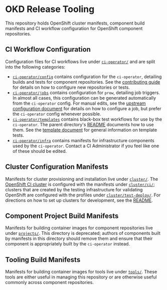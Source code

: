 # OKD Release Tooling

This repository holds OpenShift cluster manifests, component build manifests and
CI workflow configuration for OpenShift component repositories.

## CI Workflow Configuration

Configuration files for CI workflows live under [`ci-operator/`](./ci-operator/)
and are split into the following categories:

 - [`ci-operator/config`](./ci-operator/config/) contains configuration for the
   `ci-operator`, detailing builds and tests for component repositories. See the
   [contributing guide](./ci-operator/README.md) for details on how to configure
   new repositories or tests.
 - [`ci-operator/jobs`](./ci-operator/jobs/) contains configuration for `prow`,
   detailing job triggers. In almost all cases, this configuration can be
   generated automatically from the `ci-operator` config. For manual edits, see
   the [upstream configuration document](https://github.com/kubernetes/test-infra/blob/master/prow/README.md#how-to-add-new-jobs)
   for details on how to configure a job, but prefer the `ci-operator` config
   whenever possible.
 - [`ci-operator/templates`](./ci-operator/templates/) contains black-box test
   workflows for use by the `ci-operator`. The parent directory's
   [README](./ci-operator#end-to-end-tests) documents how to use them. See the
   [template document](https://github.com/openshift/ci-operator/blob/master/TEMPLATES.md)
   for general information on template tests.
 - [`ci-operator/infra`](./ci-operator/infra/) contains manifests for infrastructure
   components used by the `ci-operator`. Contact a CI Administrator if you feel
   like one of these should be edited.

## Cluster Configuration Manifests

Manifests for cluster provisioning and installation live under [`cluster/`](./cluster/).
The [OpenShift CI cluster](https://api.ci.openshift.org/) is configured with the
manifests under [`cluster/ci/`](./cluster/ci/); clusters that are created by the
testing infrastructure for validating OpenShift are configured with the profiles
under [`cluster/test-deploy/`](./cluster/test-deploy/). For directions on how to
set up clusters for development, see the [README](./cluster/test-deploy/README.md).

## Component Project Build Manifests

Manifests for building container images for component repositories live under
[`projects/`](./projects/). This directory is deprecated; authors of components
built by manifests in this directory should remove them and ensure that their
component is appropriately built by the `ci-operator` instead.

## Tooling Build Manifests

Manifests for building container images for tools live under [`tools/`](./tools/).
These tools are either useful in managing this repository or are otherwise useful
commonly across component repositories.
